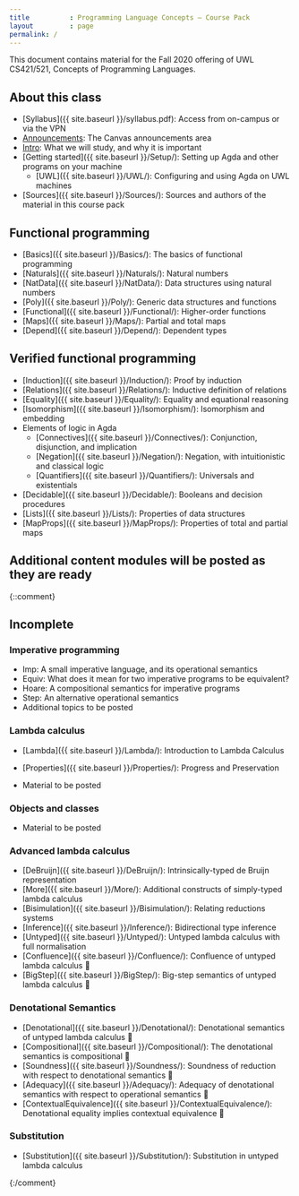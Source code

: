```yaml
---
title          : Programming Language Concepts — Course Pack
layout         : page
permalink: /
---
```


This document contains material for the Fall 2020 offering of UWL
CS421/521, Concepts of Programming Languages.

## About this class

  - [Syllabus]({{ site.baseurl }}/syllabus.pdf): Access from on-campus or via the VPN
  - [Announcements](https://uwlac.instructure.com/courses/334351/announcements):
    The Canvas announcements area
  - [Intro](https://uwlac.instructure.com/courses/334351/pages/what-we-will-study?module_item_id=6031628): What we will study, and why it is important 
  - [Getting started]({{ site.baseurl }}/Setup/): Setting up Agda and
    other programs on your machine
    - [UWL]({{ site.baseurl }}/UWL/): Configuring and using
      Agda on UWL machines
- [Sources]({{ site.baseurl }}/Sources/): Sources and authors of the
    material in this course pack

## Functional programming

  - [Basics]({{ site.baseurl }}/Basics/): The basics of functional
    programming
  - [Naturals]({{ site.baseurl }}/Naturals/): Natural numbers
  - [NatData]({{ site.baseurl }}/NatData/): Data structures using
    natural numbers
  - [Poly]({{ site.baseurl }}/Poly/): Generic data structures and functions
  - [Functional]({{ site.baseurl }}/Functional/): Higher-order functions
  - [Maps]({{ site.baseurl }}/Maps/): Partial and total maps
  - [Depend]({{ site.baseurl }}/Depend/): Dependent types

## Verified functional programming

  - [Induction]({{ site.baseurl }}/Induction/): Proof by induction
  - [Relations]({{ site.baseurl }}/Relations/): Inductive definition of relations
  - [Equality]({{ site.baseurl }}/Equality/): Equality and equational reasoning
  - [Isomorphism]({{ site.baseurl }}/Isomorphism/): Isomorphism and embedding
  - Elements of logic in Agda
    - [Connectives]({{ site.baseurl }}/Connectives/): Conjunction, disjunction, and implication
    - [Negation]({{ site.baseurl }}/Negation/): Negation, with intuitionistic and classical logic
    - [Quantifiers]({{ site.baseurl }}/Quantifiers/): Universals and existentials
  - [Decidable]({{ site.baseurl }}/Decidable/): Booleans and decision procedures
  - [Lists]({{ site.baseurl }}/Lists/): Properties of data structures
  - [MapProps]({{ site.baseurl }}/MapProps/): Properties of total and partial maps

## Additional content modules will be posted as they are ready

{::comment}

## Incomplete

### Imperative programming
  - Imp: A small imperative language, and its operational semantics
  - Equiv: What does it mean for two imperative programs to be equivalent?
  - Hoare: A compositional semantics for imperative programs
  - Step: An alternative operational semantics
  - Additional topics to be posted

### Lambda calculus

  - [Lambda]({{ site.baseurl }}/Lambda/): Introduction to Lambda Calculus
  - [Properties]({{ site.baseurl }}/Properties/): Progress and Preservation

- Material to be posted

### Objects and classes
  - Material to be posted

### Advanced lambda calculus

  - [DeBruijn]({{ site.baseurl }}/DeBruijn/): Intrinsically-typed de Bruijn representation
  - [More]({{ site.baseurl }}/More/): Additional constructs of simply-typed lambda calculus
  - [Bisimulation]({{ site.baseurl }}/Bisimulation/): Relating reductions systems
  - [Inference]({{ site.baseurl }}/Inference/): Bidirectional type inference
  - [Untyped]({{ site.baseurl }}/Untyped/): Untyped lambda calculus with full normalisation
  - [Confluence]({{ site.baseurl }}/Confluence/): Confluence of untyped lambda calculus 🚧
  - [BigStep]({{ site.baseurl }}/BigStep/): Big-step semantics of untyped lambda calculus 🚧

### Denotational Semantics

  - [Denotational]({{ site.baseurl }}/Denotational/): Denotational semantics of untyped lambda calculus 🚧
  - [Compositional]({{ site.baseurl }}/Compositional/): The denotational semantics is compositional 🚧
  - [Soundness]({{ site.baseurl }}/Soundness/): Soundness of reduction with respect to denotational semantics 🚧
  - [Adequacy]({{ site.baseurl }}/Adequacy/): Adequacy of denotational semantics with respect to operational semantics 🚧
  - [ContextualEquivalence]({{ site.baseurl }}/ContextualEquivalence/): Denotational equality implies contextual equivalence 🚧

### Substitution

  - [Substitution]({{ site.baseurl }}/Substitution/): Substitution in untyped lambda calculus

{:/comment}
